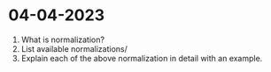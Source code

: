 # 04-04-2023

1. What is normalization?
2. List available normalizations/
3. Explain each of the above normalization in detail with an example.